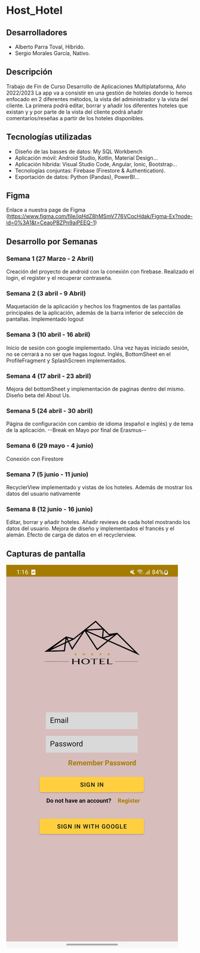 # Host_Hotel

## Desarrolladores
- Alberto Parra Toval, Híbrido.
- Sergio Morales García, Nativo.

## Descripción
Trabajo de Fin de Curso Desarrollo de Aplicaciones Multiplataforma, Año 2022/2023
La app va a consistir en una gestión de hoteles donde lo hemos enfocado en 2 diferentes métodos, la vista del administrador y la vista del cliente. La primera podrá editar, borrar y añadir los diferentes hoteles que existan y y por parte de la vista del cliente podrá añadir comentarios/reseñas a partir de los hoteles disponibles.

## Tecnologías utilizadas
- Diseño de las basses de datos: My SQL Workbench
- Aplicación móvil: Android Studio, Kotlin, Material Design...
- Aplicación híbrida: Visual Studio Code, Angular, Ionic, Bootstrap...
- Tecnologías conjuntas: Firebase (Firestore & Authentication).
- Exportación de datos: Python (Pandas), PowerBI...

## Figma
Enlace a nuestra page de Figma (https://www.figma.com/file/iqHdZ8hMSmV776VCocHdak/Figma-Ex?node-id=0%3A1&t=CeaoPBZPn9aiPEEQ-1)

## Desarrollo por Semanas
### Semana 1 (27 Marzo - 2 Abril)
Creación del proyecto de android con la conexión con firebase. Realizado el login, el register y el recuperar contraseña.
### Semana 2 (3 abril - 9 Abril)
Maquetación de la aplicación y hechos los fragmentos de las pantallas principales de la aplicación, además de la barra inferior de selección de pantallas. Implementado logout
### Semana 3 (10 abril - 16 abril)
Inicio de sesión con google implementado. Una vez hayas iniciado sesión, no se cerrará a no ser que hagas logout. Inglés, BottomSheet en el ProfileFragment y SplashScreen implementados.
### Semana 4 (17 abril - 23 abril)
Mejora del bottomSheet y implementación de paginas dentro del mismo. Diseño beta del About Us.
### Semana 5 (24 abril - 30 abril)
Página de configuración con cambio de idioma (español e inglés) y de tema de la aplicación.
 --Break en Mayo por final de Erasmus--
### Semana 6 (29 mayo - 4 junio)
Conexión con Firestore
### Semana 7 (5 junio - 11 junio)
RecyclerView implementado y vistas de los hoteles. Además de mostrar los datos del usuario nativamente
### Semana 8 (12 junio - 16 junio)
Editar, borrar y añadir hoteles. Añadir reviews de cada hotel mostrando los datos del usuario. Mejora de diseño y implementados el francés y el alemán. Efecto de carga de datos en el recyclerview.

## Capturas de pantalla
![Log In](https://github.com/sergiomoralesgarcia/Host_Hotel/blob/master/app/src/main/res/drawable-v24/captura1.jpg)
